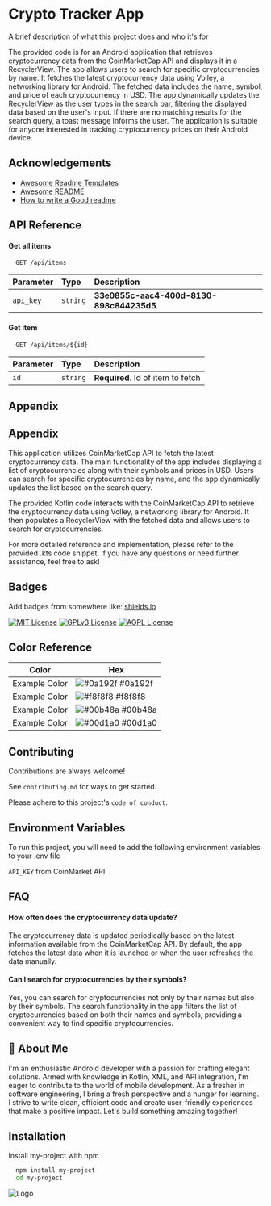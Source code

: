 
# Crypto Tracker App

A brief description of what this project does and who it's for



The provided code is for an Android application that retrieves cryptocurrency data from the CoinMarketCap API and displays it in a RecyclerView. The app allows users to search for specific cryptocurrencies by name. It fetches the latest cryptocurrency data using Volley, a networking library for Android. The fetched data includes the name, symbol, and price of each cryptocurrency in USD. The app dynamically updates the RecyclerView as the user types in the search bar, filtering the displayed data based on the user's input. If there are no matching results for the search query, a toast message informs the user. The application is suitable for anyone interested in tracking cryptocurrency prices on their Android device.
## Acknowledgements

 - [Awesome Readme Templates](https://awesomeopensource.com/project/elangosundar/awesome-README-templates)
 - [Awesome README](https://github.com/matiassingers/awesome-readme)
 - [How to write a Good readme](https://bulldogjob.com/news/449-how-to-write-a-good-readme-for-your-github-project)


## API Reference

#### Get all items

```http
  GET /api/items
```

| Parameter | Type     | Description                |
| :-------- | :------- | :------------------------- |
| `api_key` | `string` | **33e0855c-aac4-400d-8130-898c844235d5**. |

#### Get item

```http
  GET /api/items/${id}
```

| Parameter | Type     | Description                       |
| :-------- | :------- | :-------------------------------- |
| `id`      | `string` | **Required**. Id of item to fetch |




## Appendix

## Appendix

This application utilizes CoinMarketCap API to fetch the latest cryptocurrency data. The main functionality of the app includes displaying a list of cryptocurrencies along with their symbols and prices in USD. Users can search for specific cryptocurrencies by name, and the app dynamically updates the list based on the search query.

The provided Kotlin code interacts with the CoinMarketCap API to retrieve the cryptocurrency data using Volley, a networking library for Android. It then populates a RecyclerView with the fetched data and allows users to search for cryptocurrencies.

For more detailed reference and implementation, please refer to the provided .kts code snippet. If you have any questions or need further assistance, feel free to ask!


## Badges

Add badges from somewhere like: [shields.io](https://shields.io/)

[![MIT License](https://img.shields.io/badge/License-MIT-green.svg)](https://choosealicense.com/licenses/mit/)
[![GPLv3 License](https://img.shields.io/badge/License-GPL%20v3-yellow.svg)](https://opensource.org/licenses/)
[![AGPL License](https://img.shields.io/badge/license-AGPL-blue.svg)](http://www.gnu.org/licenses/agpl-3.0)

## Color Reference

| Color             | Hex                                                                |
| ----------------- | ------------------------------------------------------------------ |
| Example Color | ![#0a192f](https://via.placeholder.com/10/0a192f?text=+) #0a192f |
| Example Color | ![#f8f8f8](https://via.placeholder.com/10/f8f8f8?text=+) #f8f8f8 |
| Example Color | ![#00b48a](https://via.placeholder.com/10/00b48a?text=+) #00b48a |
| Example Color | ![#00d1a0](https://via.placeholder.com/10/00b48a?text=+) #00d1a0 |


## Contributing

Contributions are always welcome!

See `contributing.md` for ways to get started.

Please adhere to this project's `code of conduct`.


## Environment Variables

To run this project, you will need to add the following environment variables to your .env file

`API_KEY` from CoinMarket API




## FAQ

#### How often does the cryptocurrency data update?

The cryptocurrency data is updated periodically based on the latest information available from the CoinMarketCap API. By default, the app fetches the latest data when it is launched or when the user refreshes the data manually.

#### Can I search for cryptocurrencies by their symbols?

Yes, you can search for cryptocurrencies not only by their names but also by their symbols. The search functionality in the app filters the list of cryptocurrencies based on both their names and symbols, providing a convenient way to find specific cryptocurrencies.

## 🚀 About Me

I'm an enthusiastic Android developer with a passion for crafting elegant solutions. Armed with knowledge in Kotlin, XML, and API integration, I'm eager to contribute to the world of mobile development. As a fresher in software engineering, I bring a fresh perspective and a hunger for learning. I strive to write clean, efficient code and create user-friendly experiences that make a positive impact. Let's build something amazing together!


## Installation

Install my-project with npm

```bash
  npm install my-project
  cd my-project
```
    
![Logo](https://dev-to-uploads.s3.amazonaws.com/uploads/articles/th5xamgrr6se0x5ro4g6.png)

